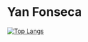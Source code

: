 # Yan Fonseca

[![Top Langs](https://github-readme-stats.vercel.app/api/top-langs/?username=Yaaaaaaaaan&theme=shadow_green&langs_count=80&count_private=true)](https://github.com/Yaaaaaaaaan/)
